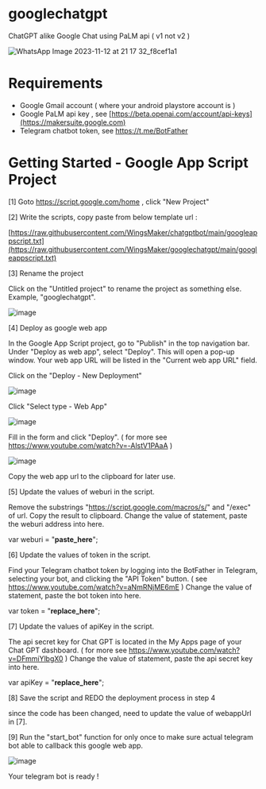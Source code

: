 # googlechatgpt
ChatGPT alike Google Chat using PaLM api ( v1 not v2 )

![WhatsApp Image 2023-11-12 at 21 17 32_f8cef1a1](https://github.com/WingsMaker/googlechatgpt/assets/32192638/aa4d3630-3eed-4d63-b8aa-30f64916e7b9)

# Requirements
- Google Gmail account ( where your android playstore account is )
- Google PaLM api key , see [https://beta.openai.com/account/api-keys](https://makersuite.google.com)
- Telegram chatbot token, see https://t.me/BotFather

  

# Getting Started - Google App Script Project
[1] Goto https://script.google.com/home , click "New Project" 

[2] Write the scripts, copy paste from below template url :

[https://raw.githubusercontent.com/WingsMaker/chatgptbot/main/googleappscript.txt](https://raw.githubusercontent.com/WingsMaker/googlechatgpt/main/googleappscript.txt)

[3] Rename the project

Click on the "Untitled project" to rename the project as something else. Example, "googlechatgpt".

![image](https://github.com/WingsMaker/googlechatgpt/assets/32192638/c0feefc6-fef8-47ea-af0f-ba8c0b39d2d2)


[4] Deploy as google web app

In the Google App Script project, go to "Publish" in the top navigation bar. 
Under "Deploy as web app", select "Deploy". This will open a pop-up window. 
Your web app URL will be listed in the "Current web app URL" field.

Click on the "Deploy - New Deployment"

![image](https://user-images.githubusercontent.com/32192638/209758084-a48fdfd0-4eb8-45be-af04-1642c3c05ed8.png)

Click "Select type - Web App"

![image](https://user-images.githubusercontent.com/32192638/209758240-b3d00b5c-09de-4355-be1d-b6193269409f.png)

Fill in the form and click "Deploy".
( for more see https://www.youtube.com/watch?v=-AlstV1PAaA )

![image](https://user-images.githubusercontent.com/32192638/209758768-29dda612-80c7-425e-8a39-e3e80d2fe5bc.png)

Copy the web app url to the clipboard for later use.

[5] Update the values of weburi in the script.

Remove the substrings "https://script.google.com/macros/s/" and "/exec" of url. Copy the result to clipboard.
Change the value of statement, paste the weburi address into here.

var weburi  = "__paste_here__";

[6] Update the values of token in the script.

Find your Telegram chatbot token by logging into the BotFather in Telegram, selecting your bot, and clicking the "API Token" button.
( see https://www.youtube.com/watch?v=aNmRNjME6mE )
Change the value of statement, paste the bot token into here.

var token = "__replace_here__";

[7] Update the values of apiKey in the script.

The api secret key for Chat GPT is located in the My Apps page of your Chat GPT dashboard.
( for more see https://www.youtube.com/watch?v=DFmmiYlbgX0 )
Change the value of statement, paste the api secret key into here.

var apiKey = "__replace_here__";

[8] Save the script and REDO the deployment process in step 4 

since the code has been changed, need to update the value of webappUrl in [7].

[9] Run the "start_bot" function for only once to make sure actual telegram bot able to callback this google web app.

![image](https://github.com/WingsMaker/chatgptbot/assets/32192638/416ecbda-30bb-4d63-adb3-d3a24da7822f)

Your telegram bot is ready !


